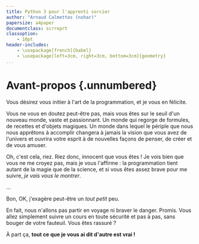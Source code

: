 ```yaml
---
title: Python 3 pour l'apprenti sorcier
author: "Arnaud Calmettes (nohar)"
papersize: a4paper
documentclass: scrreprt
classoption:
    - 10pt
header-includes:
    - \usepackage[french]{babel}
    - \usepackage[left=3cm, right=3cm, bottom=3cm]{geometry}
...
```


# Avant-propos {.unnumbered}

Vous désirez vous initier à l'art de la programmation, et je vous en félicite.

Vous ne vous en doutez peut-être pas, mais vous êtes sur le seuil d'un nouveau
monde, vaste et passionnant. Un monde qui regorge de formules, de recettes et
d'objets magiques. Un monde dans lequel le périple que nous nous apprêtons à
accomplir changera à jamais la vision que vous avez de l'univers et ouvrira
votre esprit à de nouvelles façons de penser, de créer et de vous amuser.

Oh, c'est cela, riez. Riez donc, innocent que vous êtes ! Je vois bien que vous
ne me croyez pas, mais je vous l'affirme : la programmation tient autant de la
magie que de la science, et si vous êtes assez brave pour me suivre, *je vais
vous le montrer*.

...

Bon, OK, j'exagère peut-être un *tout petit* peu.

En fait, nous n'allons pas partir en voyage ni braver le danger. Promis. Vous
allez simplement suivre un cours en toute sécurité et pas à pas, sans bouger de
votre fauteuil. Vous êtes rassuré ?

À part ça, **tout ce que je vous ai dit d'autre est vrai !**
